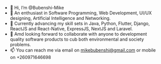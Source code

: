 - 👋 Hi, I’m @Bubenshi-Mike
- 👀 An enthusiast in Software Programming, Web Development, UI/UX designing, Artificial Intelligence and Networking.
- 🌱 Currently advancing my skill sets in Java, Python, Flutter, Django, ReactJS and React-Native, ExpressJS, NextJS and Laravel.
- 💞️ Amd looking forward to collaborate with anyone to development quality software products to cub both environmental and society problems.
- 📫 You can reach me via email on mikebubenshi@gmail.com or mobile on +260971646698
